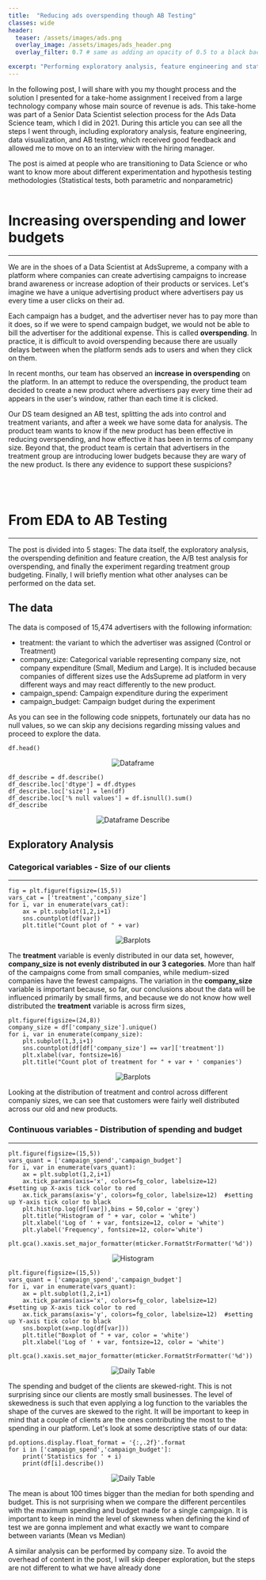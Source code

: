```yaml
---
title:  "Reducing ads overspending though AB Testing"
classes: wide
header:
  teaser: /assets/images/ads.png
  overlay_image: /assets/images/ads_header.png
  overlay_filter: 0.7 # same as adding an opacity of 0.5 to a black background

excerpt: "Performing exploratory analysis, feature engineering and statistical techniques to address business questions regarding ads overspending"
---
```

 

In the following post, I will share with you my thought process and the solution I presented for a take-home assignment I received from a large technology company whose main source of revenue is ads. This take-home was part of a Senior Data Scientist selection process for the Ads Data Science team, which I did in 2021. During this article you can see all the steps I went through, including exploratory analysis, feature engineering, data visualization, and AB testing, which received good feedback and allowed me to move on to an interview with the hiring manager.

The post is aimed at people who are transitioning to Data Science or who want to know more about different experimentation and hypothesis testing methodologies (Statistical tests, both parametric and nonparametric)
<br>
<br>

# Increasing overspending and lower budgets
---
We are in the shoes of a Data Scientist at AdsSupreme, a company with a platform where companies can create advertising campaigns to increase brand awareness or increase adoption of their products or services. Let's imagine we have a unique advertising product where advertisers pay us every time a user clicks on their ad.

Each campaign has a budget, and the advertiser never has to pay more than it does, so if we were to spend
campaign budget, we would not be able to bill the advertiser for the additional expense. This is called **overspending**. In practice, it is difficult to avoid overspending because there are usually delays between when the platform sends ads to users and when they click on them.

In recent months, our team has observed an **increase in overspending** on the platform. In an attempt to reduce the overspending, the product team decided to create a new product where advertisers pay every time their ad appears in the user's window, rather than each time it is clicked.

Our DS team designed an AB test, splitting the ads into control and treatment variants, and after a week we have some data for analysis. The product team wants to know if the new product has been effective in reducing overspending, and how effective it has been in terms of company size. Beyond that, the product team is certain that advertisers in the treatment group are introducing lower budgets because they are wary of the new product. Is there any evidence to support these suspicions?


<br>
<br>

# From EDA to AB Testing
---

The post is divided into 5 stages: The data itself, the exploratory analysis, the overspending definition and feature creation, the A/B test analysis for overspending, and finally the experiment regarding treatment group budgeting. Finally, I will briefly mention what other analyses can be performed on the data set.


## The data 

The data is composed of 15,474 advertisers with the following information:
- treatment: the variant to which the advertiser was assigned (Control or Treatment)
- company_size: Categorical variable representing company size, not company expenditure (Small, Medium and Large). It is
included because companies of different sizes use the AdsSupreme ad platform in very different ways and may react differently to the new product.
- campaign_spend: Campaign expenditure during the experiment
- campaign_budget: Campaign budget during the experiment

As you can see in the following code snippets, fortunately our data has no null values, so we can skip any decisions regarding missing values and proceed to explore the data.
```
df.head()
```
 
<p align="center">
<img src="{{ site.url }}{{ site.baseurl }}/assets/images/ads_overspending/dataframe.PNG" alt="Dataframe">
</p>

```
df_describe = df.describe()
df_describe.loc['dtype'] = df.dtypes
df_describe.loc['size'] = len(df)
df_describe.loc['% null values'] = df.isnull().sum()
df_describe
```

<p align="center">
<img src="{{ site.url }}{{ site.baseurl }}/assets/images/ads_overspending/dataframe_describe.PNG" alt="Dataframe Describe">
</p>

## Exploratory Analysis

### Categorical variables - Size of our clients
---

```
fig = plt.figure(figsize=(15,5))
vars_cat = ['treatment','company_size']
for i, var in enumerate(vars_cat):
    ax = plt.subplot(1,2,i+1)
    sns.countplot(df[var])
    plt.title("Count plot of " + var)  
```
<p align="center">
<img src="{{ site.url }}{{ site.baseurl }}/assets/images/ads_overspending/categorical_barplot.png" alt="Barplots">
</p>

The **treatment** variable is evenly distributed in our data set, however, **company_size is not evenly distributed in our 3 categories**. More than half of the campaigns come from small companies, while medium-sized companies have the fewest campaigns. The variation in the **company_size** variable is important because, so far, our conclusions about the data will be influenced primarily by small firms, and because we do not know how well distributed the **treatment** variable is across firm sizes,

```
plt.figure(figsize=(24,8))
company_size = df['company_size'].unique()
for i, var in enumerate(company_size):
    plt.subplot(1,3,i+1)
    sns.countplot(df[df['company_size'] == var]['treatment'])
    plt.xlabel(var, fontsize=16)
    plt.title("Count plot of treatment for " + var + ' companies')
```
<p align="center">
<img src="{{ site.url }}{{ site.baseurl }}/assets/images/ads_overspending/categorical_barplot_company_size.png" alt="Barplots">
</p>

Looking at the distribution of treatment and control across different companiy sizes, we can see that customers were fairly well distributed across our old and new products.






### Continuous variables - Distribution of spending and budget
---
```
plt.figure(figsize=(15,5))
vars_quant = ['campaign_spend','campaign_budget']
for i, var in enumerate(vars_quant):
    ax = plt.subplot(1,2,i+1)
    ax.tick_params(axis='x', colors=fg_color, labelsize=12)    #setting up X-axis tick color to red
    ax.tick_params(axis='y', colors=fg_color, labelsize=12)  #setting up Y-axis tick color to black
    plt.hist(np.log(df[var]),bins = 50,color = 'grey')
    plt.title("Histogram of " + var, color = 'white')
    plt.xlabel('Log of ' + var, fontsize=12, color = 'white')
    plt.ylabel('Frequency', fontsize=12, color='white')
    plt.gca().xaxis.set_major_formatter(mticker.FormatStrFormatter('%d'))
```

<p align="center">
<img src="{{ site.url }}{{ site.baseurl }}/assets/images/ads_overspending/histogram.png" alt="Histogram">
</p>

```
plt.figure(figsize=(15,5))
vars_quant = ['campaign_spend','campaign_budget']
for i, var in enumerate(vars_quant):
    ax = plt.subplot(1,2,i+1)
    ax.tick_params(axis='x', colors=fg_color, labelsize=12)    #setting up X-axis tick color to red
    ax.tick_params(axis='y', colors=fg_color, labelsize=12)  #setting up Y-axis tick color to black
    sns.boxplot(x=np.log(df[var]))
    plt.title("Boxplot of " + var, color = 'white')
    plt.xlabel('Log of ' + var, fontsize=12, color = 'white')
    plt.gca().xaxis.set_major_formatter(mticker.FormatStrFormatter('%d'))
```

<p align="center">
<img src="{{ site.url }}{{ site.baseurl }}/assets/images/ads_overspending/boxplot.png" alt="Daily Table">
</p>


The spending and budget of the clients are skewed-right. This is not surprising since our clients are mostly small businesses. The level of skewedness is such that even applying a log function to the variables the shape of the curves are skewed to the right. It will be important to keep in mind that a couple of clients are the ones contributing the most to the spending in our platform. Let's look at some descriptive stats of our data:

```
pd.options.display.float_format = '{:,.2f}'.format
for i in ['campaign_spend','campaign_budget']:
    print('Statistics for ' + i)
    print(df[i].describe())
```

<!-- | Variable    |campaign_spend | campaign_budget |
| ----------- | ------------- | --------------- |
| Count       | 15,474.00     | 15,474.00       |
| mean        | 4,903.04      | 5,772.61        |
| std         | 65,166.92     | 99,033.81       |
| min         | 0.36          | 0.09            |
| 25%         | 15.18         | 12.79           |
| 50%         | 50.09         | 48.82           |
|75%          | 236.55        | 252.32          |
| max         | 5,289,216.88  | 10,242,888.21   | -->


<p align="center">
<img src="{{ site.url }}{{ site.baseurl }}/assets/images/ads_overspending/stats_table.PNG" alt="Daily Table">
</p>

The mean is about 100 times bigger than the median for both spending and budget. This is not surprising when we compare the different percentiles with the maximum spending and budget made for a single campaign. It is important to keep in mind the level of skewness when defining the kind of test we are gonna implement and what exactly we want to compare between variants (Mean vs Median)

A similar analysis can be performed by company size. To avoid the overhead of content in the post, I will skip deeper exploration, but the steps are not different to what we have already done


